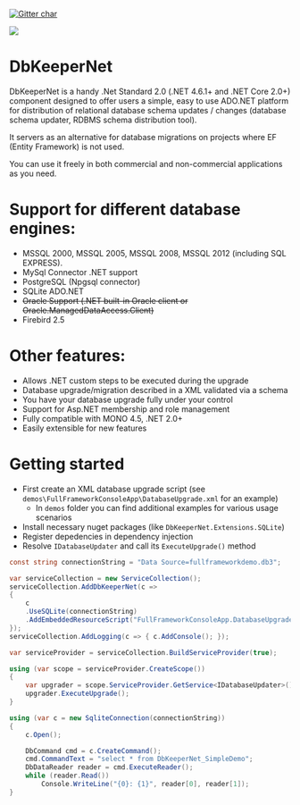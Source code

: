 [![Gitter char](https://badges.gitter.im/gitterHQ/gitter.png)](https://gitter.im/dbkeepernet/Lobby)

![](http://jenkinks-srv.northeurope.cloudapp.azure.com:8080/buildStatus/icon?job=DbKeeperNet/master&.png)

# DbKeeperNet

DbKeeperNet is a handy .Net Standard 2.0 (.NET 4.6.1+ and .NET Core 2.0+) component designed to offer users a simple, 
easy to use ADO.NET platform for distribution of relational database schema updates 
/ changes (database schema updater, RDBMS schema distribution tool).

It servers as an alternative for database migrations on projects where EF (Entity Framework) is not used.

You can use it freely in both commercial and non-commercial applications as you need.

# Support for different database engines:

* MSSQL 2000, MSSQL 2005, MSSQL 2008, MSSQL 2012 (including SQL EXPRESS).
* MySql Connector .NET support
* PostgreSQL (Npgsql connector)
* SQLite ADO.NET
* ~~Oracle Support (.NET built-in Oracle client or Oracle.ManagedDataAccess.Client)~~
* Firebird 2.5

# Other features:

* Allows .NET custom steps to be executed during the upgrade
* Database upgrade/migration described in a XML validated via a schema
* You have your database upgrade fully under your control
* Support for Asp.NET membership and role management
* Fully compatible with MONO 4.5, .NET 2.0+
* Easily extensible for new features

# Getting started

* First create an XML database upgrade script (see `demos\FullFrameworkConsoleApp\DatabaseUpgrade.xml` for an example)
  * In `demos` folder you can find additional examples for various usage scenarios
* Install necessary nuget packages (like `DbKeeperNet.Extensions.SQLite`)
* Register depedencies in dependency injection
* Resolve `IDatabaseUpdater` and call its `ExecuteUpgrade()` method

```csharp
const string connectionString = "Data Source=fullframeworkdemo.db3";

var serviceCollection = new ServiceCollection();
serviceCollection.AddDbKeeperNet(c =>
{
    c
    .UseSQLite(connectionString)
    .AddEmbeddedResourceScript("FullFrameworkConsoleApp.DatabaseUpgrade.xml,FullFrameworkConsoleApp");
});
serviceCollection.AddLogging(c => { c.AddConsole(); });

var serviceProvider = serviceCollection.BuildServiceProvider(true);

using (var scope = serviceProvider.CreateScope())
{
    var upgrader = scope.ServiceProvider.GetService<IDatabaseUpdater>();
    upgrader.ExecuteUpgrade();
}

using (var c = new SqliteConnection(connectionString))
{
    c.Open();

    DbCommand cmd = c.CreateCommand();
    cmd.CommandText = "select * from DbKeeperNet_SimpleDemo";
    DbDataReader reader = cmd.ExecuteReader();
    while (reader.Read())
        Console.WriteLine("{0}: {1}", reader[0], reader[1]);
}
```
